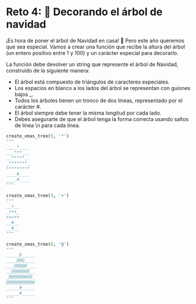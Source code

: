 # Reto 4: 🎄 Decorando el árbol de navidad

¡Es hora de poner el árbol de Navidad en casa! 🎄 Pero este año queremos que sea especial. Vamos a crear una función que recibe la altura del árbol (un entero positivo entre 1 y 100) y un carácter especial para decorarlo.

La función debe devolver un string que represente el árbol de Navidad, construido de la siguiente manera:
- El árbol está compuesto de triángulos de caracteres especiales.
- Los espacios en blanco a los lados del árbol se representan con guiones bajos _.
- Todos los árboles tienen un tronco de dos líneas, representado por el carácter #.
- El árbol siempre debe tener la misma longitud por cada lado.
- Debes asegurarte de que el árbol tenga la forma correcta usando saltos de línea \n para cada línea.


```python
create_xmas_tree(5, '*')
"""
____*____
___***___
__*****__
_*******_
*********
____#____
____#____
"""

create_xmas_tree(3, '+')
""" 
__+__
_+++_
+++++
__#__
__#__
"""

create_xmas_tree(6, '@')
""" 
_____@_____
____@@@____
___@@@@@___
__@@@@@@@__
_@@@@@@@@@_
@@@@@@@@@@@
_____#_____
_____#_____
"""
```